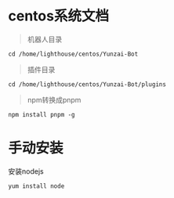 # centos系统文档
>机器人目录
```
cd /home/lighthouse/centos/Yunzai-Bot
```
>插件目录
```
cd /home/lighthouse/centos/Yunzai-Bot/plugins
```


>npm转换成pnpm
```
npm install pnpm -g
```
# 手动安装
安装nodejs
```
yum install node
```
